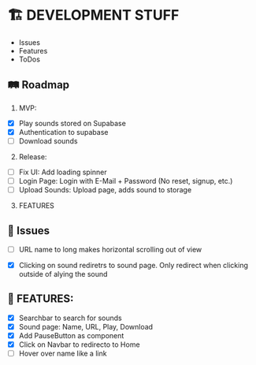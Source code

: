 # 🏗️ DEVELOPMENT STUFF

- Issues
- Features
- ToDos

## 🛤️ Roadmap
1. MVP:
- [X] Play sounds stored on Supabase
- [X] Authentication to supabase
- [ ] Download sounds

2. Release:
- [ ] Fix UI: Add loading spinner
- [ ] Login Page: Login with E-Mail + Password (No reset, signup, etc.)
- [ ] Upload Sounds: Upload page, adds sound to storage

3. FEATURES

## 🚧 Issues
- [ ] URL name to long makes horizontal scrolling out of view
- [X] Clicking on sound rediretrs to sound page. Only redirect when clicking outside of alying the sound


## 🚀 FEATURES:
- [X] Searchbar to search for sounds
- [X] Sound page: Name, URL, Play, Download
- [X] Add PauseButton as component
- [X] Click on Navbar to redirecto to Home
- [ ] Hover over name like a link